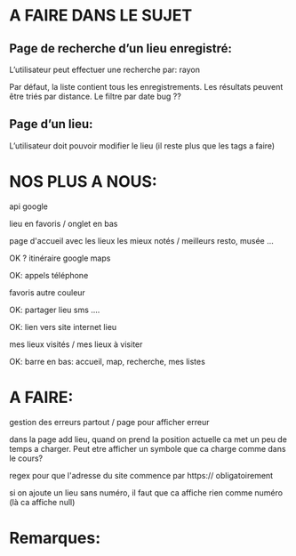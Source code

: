 # A FAIRE DANS LE SUJET

## Page de recherche d’un lieu enregistré:

L’utilisateur peut effectuer une recherche par: rayon

Par défaut, la liste contient tous les enregistrements. Les résultats peuvent être triés par distance.
Le filtre par date bug ??




## Page d’un lieu:

L’utilisateur doit pouvoir modifier le lieu (il reste plus que les tags a faire)


# NOS PLUS A NOUS:

api google

lieu en favoris / onglet en bas

page d'accueil avec les lieux les mieux notés / meilleurs resto, musée ... 

OK ? itinéraire google maps

OK: appels téléphone

favoris autre couleur

OK: partager lieu sms .... 

OK: lien vers site internet lieu

mes lieux visités / mes lieux à visiter 

OK: barre en bas: accueil, map, recherche, mes listes


# A FAIRE:

gestion des erreurs partout / page pour afficher erreur 

dans la page add lieu, quand on prend la position actuelle ca met un peu de temps a charger. Peut etre afficher un symbole que ca charge comme dans le cours?

regex pour que l'adresse du site commence par https:// obligatoirement

si on ajoute un lieu sans numéro, il faut que ca affiche rien comme numéro (là ca affiche null)

# Remarques: 

